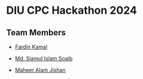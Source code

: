 # DIU CPC Hackathon 2024


## Team Members

- [Fardin Kamal](https://fardinkamal62.vercel.app)

- [Md. Siamul Islam Soaib](https://github.com/mdsiamulislam/)

- [Maheer Alam Jishan](https://github.com/maheerjishan3)
